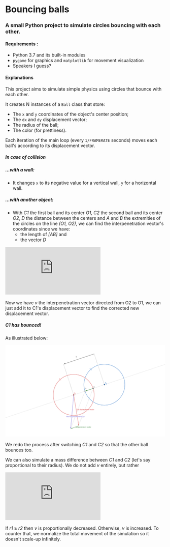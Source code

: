 # Bouncing balls

### A small Python project to simulate circles bouncing with each other.

#### Requirements : 

*   Python 3.7 and its built-in modules
*   `pygame` for graphics and `matplotlib` for movement visualization
*   Speakers I guess?



#### Explanations

This project aims to simulate simple physics using circles that bounce with each other.

It creates N instances of a `Ball` class that store:

-   The `x` and `y` coordinates of the object's center position;
-   The `dx` and `dy` displacement vector;
-   The radius of the ball;
-   The color (for prettiness).



Each iteration of the main loop (every `1/FRAMERATE` seconds) moves each ball's according to its displacement vector.



##### In case of collision

##### …with a wall:

*   It changes `x` to its negative value for a vertical wall, `y` for a horizontal wall.

##### …with another object:

*   With *C1* the first ball and its center *O1*, *C2* the second ball and its center *O2*, *D* the distance between the centers and *A* and *B* the extremities of the circles on the line *(O1, O2)*, we can find the interpenetration vector's coordinates since we have:
    *   the length of *[AB]* and
    *   the vector *D*



![equation](https://latex.codecogs.com/png.latex?%5Clarge%20v%20%3D%20%28%5Cfrac%7BD_x%20%5Ctimes%20AB%7D%7B%7C%5Coverrightarrow%7BD%7D%7C%7D%2C%20%5Cfrac%7BD_y%20%5Ctimes%20AB%7D%7B%7C%5Coverrightarrow%7BD%7D%7C%7D%29)



Now we have *v* the interpenetration vector directed from O2 to O1, we can just add it to C1's displacement vector to find the corrected new displacement vector.

##### C1 has bounced!

As illustrated below:

![illustration 1](./illu1.png)

We redo the process after switching *C1* and *C2* so that the other ball bounces too.

We can also simulate a mass difference between *C1* and *C2* (let's say proportional to their radius). We do not add *v* entirely, but rather

![equation](https://latex.codecogs.com/png.latex?%5Clarge%20%5C%5Cx%20%5Cleftarrow%20x%20&plus;%20%5Cfrac%7Bv_x%20%5Ctimes%20%7Br_2%7D%7D%7Br_1%7D%5C%5Cy%20%5Cleftarrow%20y%20&plus;%20%5Cfrac%7Bv_y%20%5Ctimes%20%7Br_2%7D%7D%7Br_1%7D)

If *r1* ≥ *r2* then *v* is proportionally decreased. Otherwise, *v* is  increased. To counter that, we normalize the total movement of the simulation so it doesn't scale-up infinitely.

